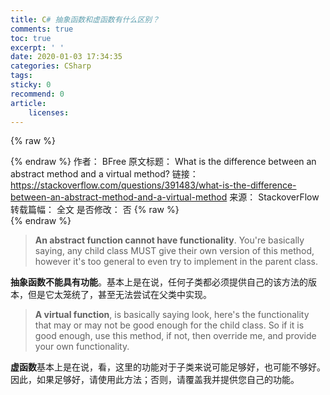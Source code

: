 ```yaml
---
title: C# 抽象函数和虚函数有什么区别？
comments: true
toc: true
excerpt: ' '
date: 2020-01-03 17:34:35
categories: CSharp
tags:
sticky: 0
recommend: 0
article:
    licenses:
---
```

{% raw %}<article class="message is-link"><div class="message-body">{% endraw %}
作者： BFree
原文标题： What is the difference between an abstract method and a virtual method?
链接： https://stackoverflow.com/questions/391483/what-is-the-difference-between-an-abstract-method-and-a-virtual-method
来源： StackoverFlow
转载篇幅： 全文
是否修改： 否
{% raw %}</div></article>{% endraw %}

>**An abstract function cannot have functionality**. You're basically saying, any child class MUST give their own version of this method, however it's too general to even try to implement in the parent class.

**抽象函数不能具有功能**。基本上是在说，任何子类都必须提供自己的该方法的版本，但是它太笼统了，甚至无法尝试在父类中实现。

>**A virtual function**, is basically saying look, here's the functionality that may or may not be good enough for the child class. So if it is good enough, use this method, if not, then override me, and provide your own functionality.

**虚函数**基本上是在说，看，这里的功能对于子类来说可能足够好，也可能不够好。因此，如果足够好，请使用此方法；否则，请覆盖我并提供您自己的功能。